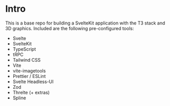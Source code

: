 # Intro

This is a base repo for building a SvelteKit application with the T3 stack and 3D graphics.
Included are the following pre-configured tools:

- Svelte
- SvelteKit
- TypeScript
- tRPC
- Tailwind CSS
- Vite
- vite-imagetools
- Prettier / ESLint
- Svelte Headless-UI
- Zod
- Threlte (+ extras)
- Spline